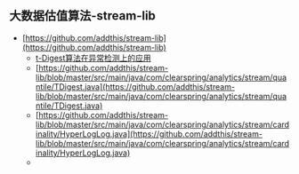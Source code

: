 ## 大数据估值算法-stream-lib
- [https://github.com/addthis/stream-lib](https://github.com/addthis/stream-lib)
    - [t-Digest算法在异常检测上的应用](https://blog.csdn.net/weixin_33834628/article/details/91430312)
    - [https://github.com/addthis/stream-lib/blob/master/src/main/java/com/clearspring/analytics/stream/quantile/TDigest.java](https://github.com/addthis/stream-lib/blob/master/src/main/java/com/clearspring/analytics/stream/quantile/TDigest.java)
    - [https://github.com/addthis/stream-lib/blob/master/src/main/java/com/clearspring/analytics/stream/cardinality/HyperLogLog.java](https://github.com/addthis/stream-lib/blob/master/src/main/java/com/clearspring/analytics/stream/cardinality/HyperLogLog.java)
    - []()